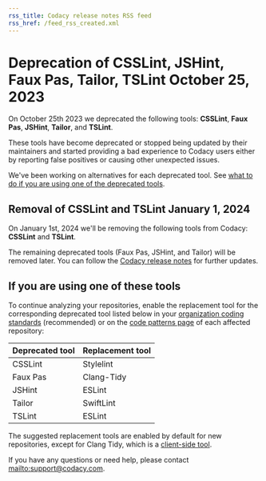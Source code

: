 ```yaml
---
rss_title: Codacy release notes RSS feed
rss_href: /feed_rss_created.xml
---
```


# Deprecation of CSSLint, JSHint, Faux Pas, Tailor, TSLint October 25, 2023

On October 25th 2023 we deprecated the following tools: **CSSLint**, **Faux Pas**, **JSHint**, **Tailor**, and **TSLint**.

These tools have become deprecated or stopped being updated by their maintainers and started providing a bad experience to Codacy users either by reporting false positives or causing other unexpected issues.

We've been working on alternatives for each deprecated tool. See [what to do if you are using one of the deprecated tools](#if-you-are-using-one-of-these-tools).

## Removal of CSSLint and TSLint January 1, 2024

On January 1st, 2024 we'll be removing the following tools from Codacy: **CSSLint** and **TSLint**.

The remaining deprecated tools (Faux Pas, JSHint, and Tailor) will be removed later. You can follow the [Codacy release notes](https://docs.codacy.com/release-notes/) for further updates.

## If you are using one of these tools

To continue analyzing your repositories, enable the replacement tool for the corresponding deprecated tool listed below in your [organization coding standards](../../organizations/using-coding-standards.md) (recommended) or on the [code patterns page](../../repositories-configure/configuring-code-patterns.md) of each affected repository:

| Deprecated tool | Replacement tool |
|-----------------|------------------|
| CSSLint         | Stylelint        |
| Faux Pas        | Clang-Tidy       |
| JSHint          | ESLint           |
| Tailor          | SwiftLint        |
| TSLint          | ESLint           |

The suggested replacement tools are enabled by default for new repositories, except for Clang Tidy, which is a [client-side tool](../../repositories-configure/local-analysis/client-side-tools.md).

If you have any questions or need help, please contact <mailto:support@codacy.com>.
